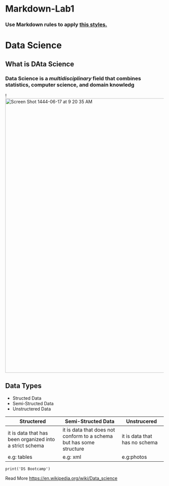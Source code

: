 # Markdown-Lab1
### Use Markdown rules to apply [this styles.](https://github.com/Tuwaiq-Data-Science-Bootcamp-V3/Markdown-Lab1/blob/main/style.md)
# Data Science 
## What is DAta Science 
### **Data Science** is a *multidisciplinary* field that combines statistics, computer science, and domain knowledg

!<img width="870" alt="Screen Shot 1444-06-17 at 9 20 35 AM" src="https://user-images.githubusercontent.com/89189772/211477266-d296e2d0-892c-4524-bc49-64db7bd9f515.png">

## Data Types 
- Structed Data
- Semi-Structed Data
- Unstructered Data

| Structered | Semi-Structed Data | Unstrucered |
| ----------- | ----------- | ----------- |
| it is data that has been organized into a strict schema | it is data that does not conform to a schema but has some structure | it is data that has no schema |
| e.g: tables | e.g: xml | e.g:photos |

`print('DS Bootcamp')`



Read More https://en.wikipedia.org/wiki/Data_science
